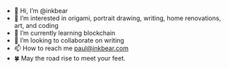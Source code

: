 - 👋 Hi, I’m @inkbear
- 👀 I’m interested in origami, portrait drawing, writing, home renovations, art, and coding
- 🌱 I’m currently learning blockchain
- 💞️ I’m looking to collaborate on writing
- 📫 How to reach me paul@inkbear.com
- 🍀 May the road rise to meet your feet. 
